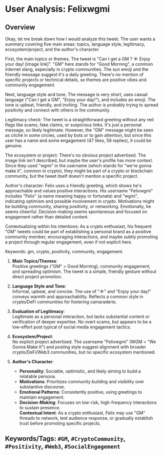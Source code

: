 # User Analysis: Felixwgmi

## Overview

<think>
Okay, let me break down how I would analyze this tweet. The user wants a summary covering five main areas: topics, language style, legitimacy, ecosystem/project, and the author's character.

First, the main topics or themes. The tweet is "Can I get a GM ? ☀️ Enjoy your day! [image link]". "GM" here stands for "Good Morning", a common internet slang, especially in crypto communities. The sun emoji and the friendly message suggest it's a daily greeting. There's no mention of specific projects or technical details, so themes are positive vibes and community engagement.

Next, language style and tone. The message is very short, uses casual language ("Can I get a GM", "Enjoy your day!"), and includes an emoji. The tone is upbeat, friendly, and inviting. The author is probably trying to spread positivity and connect with others in the community.

Legitimacy check: The tweet is a straightforward greeting without any red flags like scams, fake claims, or suspicious links. It's just a personal message, so likely legitimate. However, the "GM" message might be seen as cliché in some circles, used by bots or to gain attention, but since this user has a name and some engagement (47 likes, 58 replies), it could be genuine.

The ecosystem or project: There's no obvious project advertised. The image link isn't described, but maybe the user's profile has more context. Since they used "wgmi" in the username (which stands for "we're gonna make it", common in crypto), they might be part of a crypto or blockchain community, but the tweet itself doesn't mention a specific project.

Author's character: Felix uses a friendly greeting, which shows he's approachable and values positive interactions. His username "Felixwgmi" includes "Felix" (a name meaning happy or fortunate) and "wgmi", indicating optimism and possible involvement in crypto. Motivations might be building community, sharing positivity, or networking. Emotionally, he seems cheerful. Decision-making seems spontaneous and focused on engagement rather than detailed content.

Contextualizing within his intentions: As a crypto enthusiast, his frequent "GM" tweets could be part of establishing a personal brand as a positive community member, encouraging interactions, and maybe subtly promoting a project through regular engagement, even if not explicit here.

Keywords: gm, crypto, positivity, community, engagement.
</think>

1. **Main Topics/Themes**:  
   Positive greetings ("GM" = Good Morning), community engagement, and spreading optimism. The tweet is a simple, friendly gesture without direct project promotion.  

2. **Language Style and Tone**:  
   Informal, upbeat, and concise. The use of "☀️" and "Enjoy your day!" conveys warmth and approachability. Reflects a common style in crypto/DeFi communities for fostering camaraderie.  

3. **Evaluation of Legitimacy**:  
   Legitimate as a personal interaction, but lacks substantial content or verification of deeper expertise. No overt scams, but appears to be a low-effort post typical of social media engagement tactics.  

4. **Ecosystem/Project**:  
   No explicit project advertised. The username "Felixwgmi" (WGM = "We Gonna Make It") and posting style suggest alignment with broader crypto/DeFi/Web3 communities, but no specific ecosystem mentioned.  

5. **Author's Character**:  
   - **Personality**: Sociable, optimistic, and likely aiming to build a relatable persona.  
   - **Motivations**: Prioritizes community building and visibility over substantive discourse.  
   - **Emotional Patterns**: Consistently positive, using greetings to maintain engagement.  
   - **Decision-Making**: Focuses on low-risk, high-frequency interactions to sustain presence.  
   **Contextual Intent**: As a crypto enthusiast, Felix may use "GM" threads to network, test audience response, or gradually establish trust before promoting specific projects.  

**Keywords/Tags**: `#GM`, `#CryptoCommunity`, `#Positivity`, `#Web3`, `#SocialEngagement`
---
